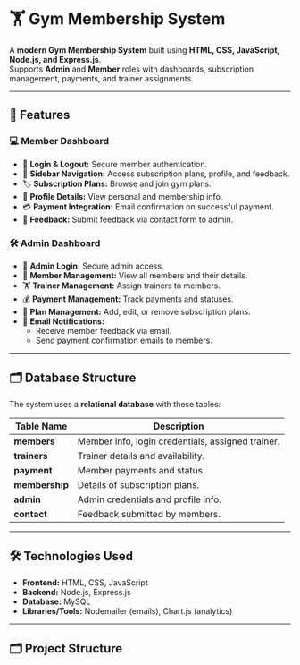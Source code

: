 # 🏋️ Gym Membership System

A **modern Gym Membership System** built using **HTML, CSS, JavaScript, Node.js, and Express.js**.  
Supports **Admin** and **Member** roles with dashboards, subscription management, payments, and trainer assignments.

---

## 🚀 Features

### 💻 Member Dashboard
- 🔑 **Login & Logout:** Secure member authentication.
- 📂 **Sidebar Navigation:** Access subscription plans, profile, and feedback.
- 🏷 **Subscription Plans:** Browse and join gym plans.
- 📝 **Profile Details:** View personal and membership info.
- 💳 **Payment Integration:** Email confirmation on successful payment.
- 💬 **Feedback:** Submit feedback via contact form to admin.

### 🛠 Admin Dashboard
- 🔐 **Admin Login:** Secure admin access.
- 👥 **Member Management:** View all members and their details.
- 🏋️ **Trainer Management:** Assign trainers to members.
- 💰 **Payment Management:** Track payments and statuses.
- 📄 **Plan Management:** Add, edit, or remove subscription plans.
- 📧 **Email Notifications:**  
  - Receive member feedback via email.  
  - Send payment confirmation emails to members.

---

## 🗂 Database Structure

The system uses a **relational database** with these tables:

| Table Name     | Description                                              |
|----------------|----------------------------------------------------------|
| **members**    | Member info, login credentials, assigned trainer.       |
| **trainers**   | Trainer details and availability.                       |
| **payment**    | Member payments and status.                              |
| **membership** | Details of subscription plans.                           |
| **admin**      | Admin credentials and profile info.                     |
| **contact**    | Feedback submitted by members.                           |

---

## 🛠 Technologies Used
- **Frontend:** HTML, CSS, JavaScript  
- **Backend:** Node.js, Express.js  
- **Database:** MySQL  
- **Libraries/Tools:** Nodemailer (emails), Chart.js (analytics)

---

## 🗂 Project Structure

